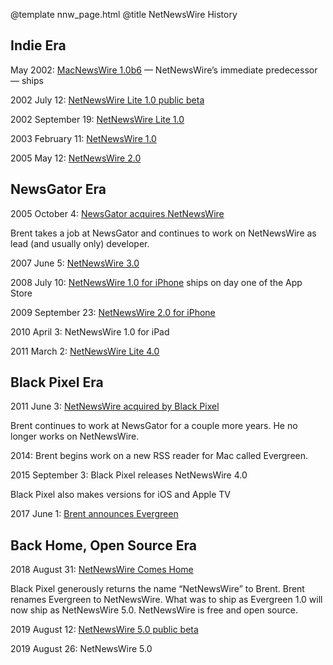 @template nnw_page.html
@title NetNewsWire History

## Indie Era

May 2002: [MacNewsWire 1.0b6](https://inessential.com/2002/05/17/macnewswire_1_0b6) — NetNewsWire’s immediate predecessor — ships

2002 July 12: [NetNewsWire Lite 1.0 public beta](https://inessential.com/2002/07/12/netnewswire_lite_public_beta)

2002 September 19: [NetNewsWire Lite 1.0](https://inessential.com/2002/09/19/netnewswire_lite_1_0_ships)

2003 February 11: [NetNewsWire 1.0](https://inessential.com/2003/02/11/netnewswire_1_0_ships)

2005 May 12: [NetNewsWire 2.0](https://inessential.com/2005/05/12/netnewswire_2_0_released)


## NewsGator Era

2005 October 4: [NewsGator acquires NetNewsWire](https://inessential.com/2005/10/04/newsgator_acquires_netnewswire)

Brent takes a job at NewsGator and continues to work on NetNewsWire as lead (and usually only) developer.

2007 June 5: [NetNewsWire 3.0](https://inessential.com/2007/06/05/not_coordinated_nope)

2008 July 10: [NetNewsWire 1.0 for iPhone](https://inessential.com/2008/07/10/1_0_all_over_again) ships on day one of the App Store

2009 September 23: [NetNewsWire 2.0 for iPhone](https://inessential.com/2009/09/23/netnewswire_2_0_for_iphone)

2010 April 3: NetNewsWire 1.0 for iPad

2011 March 2: [NetNewsWire Lite 4.0](https://inessential.com/2011/03/02/the_return_of_netnewswire_lite)


## Black Pixel Era

2011 June 3: [NetNewsWire acquired by Black Pixel](https://inessential.com/2011/06/03/netnewswire_acquired_by_black_pixel)

Brent continues to work at NewsGator for a couple more years. He no longer works on NetNewsWire.

2014: Brent begins work on a new RSS reader for Mac called Evergreen.

2015 September 3: Black Pixel releases NetNewsWire 4.0

Black Pixel also makes versions for iOS and Apple TV

2017 June 1: [Brent announces Evergreen](https://inessential.com/2017/06/01/evergreen_diary_1_open_source)


## Back Home, Open Source Era

2018 August 31: [NetNewsWire Comes Home](https://inessential.com/2018/08/31/netnewswire_comes_home)

Black Pixel generously returns the name “NetNewsWire” to Brent. Brent renames Evergreen to NetNewsWire. What was to ship as Evergreen 1.0 will now ship as NetNewsWire 5.0. NetNewsWire is free and open source.

2019 August 12: [NetNewsWire 5.0 public beta](https://inessential.com/2019/08/12/netnewswire_public_beta)

2019 August 26: NetNewsWire 5.0

